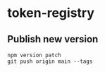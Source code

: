 # token-registry

## Publish new version

```shell
npm version patch
git push origin main --tags
```
